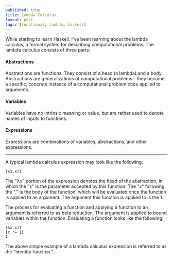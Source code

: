 ```yaml
---
published: true
title: Lambda Calculus
layout: post
tags: [functional, lambda, haskell]
---
```

While starting to learn Haskell, I've been learning about the lambda calculus, a formal system for describing computational problems. The lambda calculus consists of three parts:

#### Abstractions

Abstractions are functions. They consist of a head (a lambda) and a body. Abstractions are generalizations of computational problems - they become a  specific, concrete instance of a computational problem once applied to arguments.

#### Variables

Variables have no intrinsic meaning or value, but are rather used to denote names of inputs to functions.

#### Expressions

Expressions are combinations of variables, abstractions, and other expressions.

* * *

A typical lambda calculus expression may look like the following:

```
(λx.x)1
```

The "λx" portion of the expression denotes the head of the abstraction, in which the "x" is the parameter accepted by this function. The "x" following the "." is the body of the function, which will be evaluated once the function is applied to an argument. The argument this function is applied to is the 1.

The process for evaluating a function and applying a function to an argument is referred to as beta reduction. The argument is applied to bound variables within the function. Evaluating a function looks like the following:

```
(λx.x)1
[x := 1]
1
```

The above simple example of a lambda calculus expression is referred to as the "identity function."